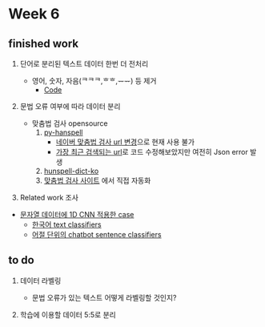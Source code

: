 # Week 6

## finished work
1. 단어로 분리된 텍스트 데이터 한번 더 전처리
   - 영어, 숫자, 자음(ᄏᄏᄏ,ᄒᄒ,ᅲᅲ) 등 제거
     - [Code](/chat_preprocessing/3_preprocessing.py)


2. 문법 오류 여부에 따라 데이터 분리
   - 맞춤법 검사 opensource
     1. [py-hanspell](https://github.com/ssut/py-hanspell)
         - [네이버 맞춤법 검사 url 변경](https://github.com/ssut/py-hanspell/issues/7)으로 현재 사용 불가
         - [가장 최근 검색되는 url](https://blog.naver.com/PostView.nhn?blogId=duswl0319&logNo=221516903176&parentCategoryNo=&categoryNo=16&viewDate=&isShowPopularPosts=true&from=search)로 코드 수정해보았지만 여전히 Json error 발생
     2. [hunspell-dict-ko](https://github.com/spellcheck-ko/hunspell-dict-ko)
     3. [맞춤법 검사 사이트](https://speller.cs.pusan.ac.kr) 에서 직접 자동화


3. Related work 조사
  - [문자열 데이터에 1D CNN 적용한 case](https://cholol.tistory.com/465)
     - [한국어 text classifiers](https://www.ripublication.com/ijaer18/ijaerv13n4_12.pdf)
     - [어절 단위의 chatbot sentence classifiers](https://www.aclweb.org/anthology/P17-2089.pdf)


## to do
1. 데이터 라벨링
   - 문법 오류가 있는 텍스트 어떻게 라벨링할 것인지?
   
2. 학습에 이용할 데이터 5:5로 분리 
